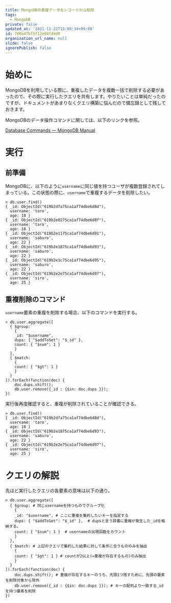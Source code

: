 ```yaml
---
title: MongoDBの重複データをレコードから削除
tags:
  - MongoDB
private: false
updated_at: '2021-11-22T15:00:34+09:00'
id: 700a47bf5f12e04fd4d0
organization_url_name: null
slide: false
ignorePublish: false
---
```

# 始めに

MongoDBを利用している際に、重複したデータを複数一括で削除する必要があったので、その際に実行したクエリを共有します。やりたいことは単純だったのですが、ドキュメントがあまりなくクエリ構築に悩んだので備忘録として残しておきます。

MongoDBのデータ操作コマンドに関しては、以下のリンクを参照。

[Database Commands — MongoDB Manual](https://docs.mongodb.com/manual/reference/command/)

# 実行

## 前準備

MongoDBに、以下のように`username`に同じ値を持つユーザが複数登録されてしまっている。この状態の際に、`username`で重複するデータを削除したい。

```sh:
> db.user.find()
{ _id: ObjectId("619b2dfa75ca1af74dbe6d8d"),
  username: 'taro',
  age: 18 }
{ _id: ObjectId("619b2e0275ca1af74dbe6d8f"),
  username: 'taro',
  age: 18 }
{ _id: ObjectId("619b2e1175ca1af74dbe6d91"),
  username: 'saburo',
  age: 22 }
{ _id: ObjectId("619b2e1875ca1af74dbe6d93"),
  username: 'saburo',
  age: 22 }
{ _id: ObjectId("619b2e1c75ca1af74dbe6d95"),
  username: 'saburo',
  age: 22 }
{ _id: ObjectId("619b2e2e75ca1af74dbe6d97"),
  username: 'siro',
  age: 25 }
```


## 重複削除のコマンド

`username`要素の重複を削除する場合、以下のコマンドを実行する。

```sh:
> db.user.aggregate([
  { $group:
    { 
    _id: "$username",
    dups: { "$addToSet": "$_id" }, 
    count: { "$sum": 1 } 
    }
  }, 
  { $match: 
    { 
    count: { "$gt": 1 }
    }
  }
]).forEach(function(doc) {
    doc.dups.shift(); 
    db.user.remove({_id : {$in: doc.dups }});
})
```

実行後再度確認すると、重複が削除されていることが確認できる。

```sh:
> db.user.find()
{ _id: ObjectId("619b2dfa75ca1af74dbe6d8d"),
  username: 'taro',
  age: 18 }
{ _id: ObjectId("619b2e1875ca1af74dbe6d93"),
  username: 'saburo',
  age: 22 }
{ _id: ObjectId("619b2e2e75ca1af74dbe6d97"),
  username: 'siro',
  age: 25 }
```

# クエリの解説

先ほど実行したクエリの各要素の意味は以下の通り。

```sh:
> db.user.aggregate([
  { $group: # 同じusernameを持つものでグループ化
    { 
    _id: "$username", # ここに重複を集約したいキーを指定する
    dups: { "$addToSet": "$_id" },  # dupsと言う辞書に重複が発生した_idを格納する。
    count: { "$sum": 1 }  # usernameの出現回数をカウント
    }
  }, 
  { $match: # 上記のクエリで集約した結果に対して条件に合うもののみを抽出
    { 
    count: { "$gt": 1 } # countが2以上(=重複が存在するもの)のみ抽出
    }
  }
]).forEach(function(doc) {
    doc.dups.shift(); # 重複が存在するキーのうち、先頭1つ残すために、先頭の要素を削除対象から除外
    db.user.remove({_id : {$in: doc.dups }}); # キーの配列より一致する_idを持つ要素を削除
})
```
